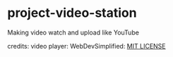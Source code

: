 # project-video-station
Making video watch and upload like YouTube

credits:
video player:
WebDevSimplified:
[MIT LICENSE](https://github.com/WebDevSimplified/youtube-video-clone)
